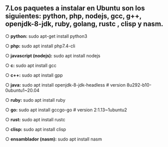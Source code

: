 ## 7.Los paquetes a instalar en Ubuntu son los siguientes: python, php, nodejs, gcc, g++, openjdk-8-jdk, ruby, golang, rustc , clisp y nasm.

○ **python:**
	sudo apt-get install python3

○ **php:**
	sudo apt install php7.4-cli

○ **javascript (nodejs):**
	sudo apt install nodejs

○ **c:**
    	sudo apt install gcc

○ **c++:**
    	sudo apt install gpp

○ **java:**
    	sudo apt install openjdk-8-jdk-headless   # version 8u292-b10-0ubuntu1~20.04

○ **ruby:**
    	sudo apt install ruby

○ **go:**
    	sudo apt install gccgo-go   # version 2:1.13~1ubuntu2

○ **rust:**
	sudo apt install rustc

○ **clisp:**
	sudo apt install clisp

○ **ensamblador (nasm):**
	sudo apt install nasm
